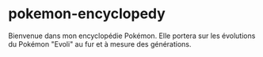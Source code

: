 # pokemon-encyclopedy

Bienvenue dans mon encyclopédie Pokémon.
Elle portera sur les évolutions du Pokémon "Evoli" au fur et à mesure des générations.